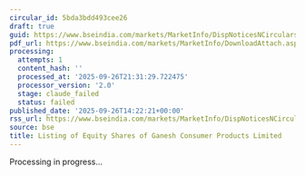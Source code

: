```yaml
---
circular_id: 5bda3bdd493cee26
draft: true
guid: https://www.bseindia.com/markets/MarketInfo/DispNoticesNCirculars.aspx?Noticeid={F10006F8-C059-4A5D-8E00-6CEA2216DE0B}&noticeno=20250926-68&dt=09/26/2025&icount=68&totcount=76&flag=0
pdf_url: https://www.bseindia.com/markets/MarketInfo/DownloadAttach.aspx?id=20250926-68&attachedId=b9761b81-d756-472b-9fb8-6b7706e59c6f
processing:
  attempts: 1
  content_hash: ''
  processed_at: '2025-09-26T21:31:29.722475'
  processor_version: '2.0'
  stage: claude_failed
  status: failed
published_date: '2025-09-26T14:22:21+00:00'
rss_url: https://www.bseindia.com/markets/MarketInfo/DispNoticesNCirculars.aspx?Noticeid={F10006F8-C059-4A5D-8E00-6CEA2216DE0B}&noticeno=20250926-68&dt=09/26/2025&icount=68&totcount=76&flag=0
source: bse
title: Listing of Equity Shares of Ganesh Consumer Products Limited
---
```


Processing in progress...
